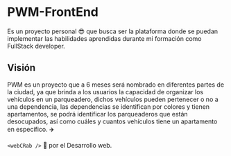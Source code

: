# PWM-FrontEnd
Es un proyecto personal 😎 que busca ser la plataforma donde se puedan implementar las habilidades aprendidas durante mi formación como FullStack developer.

## Visión
PWM es un proyecto que a 6 meses será nombrado en diferentes partes de la ciudad, ya que brinda a los usuarios la capacidad de organizar los vehículos en un parqueadero, dichos vehículos pueden pertenecer o no a una dependencia, las dependencias se identifican por colores y tienen apartamentos, se podrá identificar los parqueaderos que están desocupados, así como cuáles y cuantos vehículos tiene un apartamento en específico. ✈️

`<webCRab />` 💓 por el Desarrollo web.
